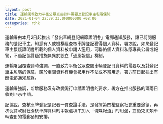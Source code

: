 ```yaml
---
layout: post
title: 運輸署稱致力平衡公眾查冊資料需要及登記車主私隱保障
date: 2021-01-04 22:59:33.000000000 +08:00
categories: rthk
---
```


運輸署由本月2日起推出「發出車輛登記細節證明書」電郵通知服務，讓已訂閱服務的登記車主，知悉有人或機構經查核車牌登記獲得個人資料。署方說，如果登記車主懷疑證明書所載的個人資料被申請人濫用，可聯絡個人資料私隱專員公署或報警，不過記協質疑措施無異於設立「通風報信」機制。

運輸署回覆查詢時強調，一直致力平衡公眾查閱車輛登記冊資料的需要以及對登記車主私隱的保障，鑑於相關資料有機會被用作不法或不當用途，署方前日起推出有關電郵通知服務。

運輸署強調，新增服務沒有改變現行申請證明書的要求，署方在推出服務的頭兩日收到14宗申請。

記協說，查核車牌登記是記者一貫查證手法，是發揮第四權監察社會重要途徑，再次促請政府在查核車牌資料的申報選項中加入「傳媒報道」的用途，並豁免此類車輛查冊的電郵通知安排。
